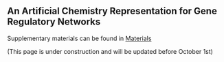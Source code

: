 An Artificial Chemistry Representation for Gene Regulatory Networks
-----------------------------------------------------------------------
Supplementary materials can be found in [Materials](https://github.com/elemenohpi/AC-ARN-ArtificialLife/tree/main/Supplementary_materials) 

(This page is under construction and will be updated before October 1st)
